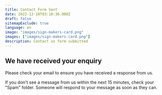 ```yaml
---
title: Contact Form Sent
date: 2022-12-18T03:10:36.000Z
draft: false
sitemapExclude: true
language: en
image: "images/sign-makers-card.png"
images: ["images/sign-makers-card.png"]
description: Contact us form submitted
---
```


## We have received your enquiry

Please check your email to ensure you have received a response from us. 

If you don't see a message from us within the next 15 minutes, check your "Spam" folder. Someone will respond to your message as soon as they can.
